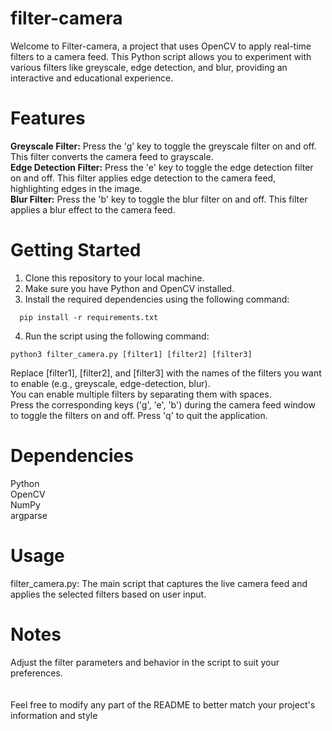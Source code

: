 # filter-camera

Welcome to Filter-camera, a project that uses OpenCV to apply real-time filters to a camera feed. This Python script allows you to experiment with various filters like greyscale, edge detection, and blur, providing an interactive and educational experience.

# Features
**Greyscale Filter:** Press the 'g' key to toggle the greyscale filter on and off. This filter converts the camera feed to grayscale. <br />
**Edge Detection Filter:** Press the 'e' key to toggle the edge detection filter on and off. This filter applies edge detection to the camera feed, highlighting edges in the image. <br />
**Blur Filter:** Press the 'b' key to toggle the blur filter on and off. This filter applies a blur effect to the camera feed.
# Getting Started

1. Clone this repository to your local machine.
2. Make sure you have Python and OpenCV installed.
3. Install the required dependencies using the following command:
```
  pip install -r requirements.txt
```
4. Run the script using the following command:
```
python3 filter_camera.py [filter1] [filter2] [filter3]
```
Replace [filter1], [filter2], and [filter3] with the names of the filters you want to enable (e.g., greyscale, edge-detection, blur). <br /> You can enable multiple filters by separating them with spaces. <br />
Press the corresponding keys ('g', 'e', 'b') during the camera feed window to toggle the filters on and off. Press 'q' to quit the application.
# Dependencies
Python <br />
OpenCV <br />
NumPy  <br />
argparse

# Usage
filter_camera.py: The main script that captures the live camera feed and applies the selected filters based on user input.

# Notes
Adjust the filter parameters and behavior in the script to suit your preferences. <br /> <br /> <br />
Feel free to modify any part of the README to better match your project's information and style

